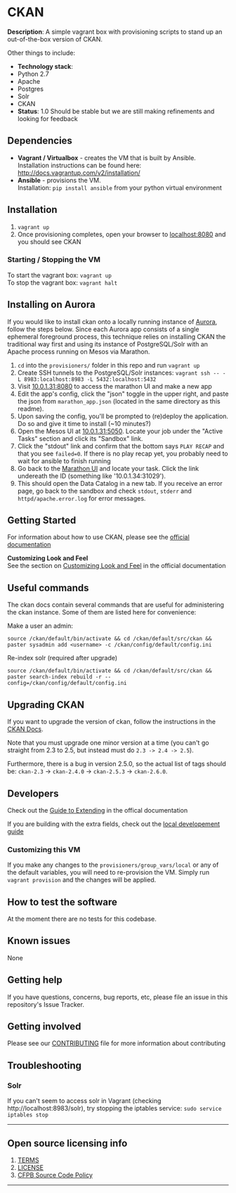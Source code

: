 # CKAN

**Description**:  A simple vagrant box with provisioning scripts to stand up an out-of-the-box version of CKAN.  

Other things to include:

  - **Technology stack**: 
   - Python 2.7
   - Apache
   - Postgres
   - Solr
   - CKAN
  - **Status**:  1.0  Should be stable but we are still making refinements and looking for feedback

## Dependencies
- **Vagrant / Virtualbox** - creates the VM that is built by Ansible.  
Installation instructions can be found here: http://docs.vagrantup.com/v2/installation/
- **Ansible** - provisions the VM.  
    Installation: `pip install ansible` from your python virtual environment

## Installation

1. `vagrant up`
2. Once provisioning completes, open your browser to [localhost:8080](http://localhost:8080) and you should see CKAN

### Starting / Stopping the VM
To start the vagrant box: `vagrant up`  
To stop the vagrant box: `vagrant halt`  

## Installing on Aurora
If you would like to install ckan onto a locally running instance of [Aurora](https://github.com/cfpb/aurora), follow the steps below.
Since each Aurora app consists of a single ephemeral foreground process, this technique relies on installing CKAN the traditional way first and using its instance of PostgreSQL/Solr with an Apache process running on Mesos via Marathon.

1. `cd` into the `provisioners/` folder in this repo and run `vagrant up`
2. Create SSH tunnels to the PostgreSQL/Solr instances: `vagrant ssh -- -L 8983:localhost:8983 -L 5432:localhost:5432`
3. Visit [10.0.1.31:8080](http://10.0.1.31:8080) to access the marathon UI and make a new app
4. Edit the app's config, click the "json" toggle in the upper right, and paste the json from `marathon_app.json` (located in the same directory as this readme).
5. Upon saving the config, you'll be prompted to (re)deploy the application. Do so and give it time to install (~10 minutes?)
6. Open the Mesos UI at [10.0.1.31:5050](http://10.0.1.31:5050). Locate your job under the "Active Tasks" section and click its "Sandbox" link.
7. Click the "stdout" link and confirm that the bottom says `PLAY RECAP` and that you see `failed=0`. If there is no play recap yet, you probably need to wait for ansible to finish running
8. Go back to the [Marathon UI](http://10.0.1.31:8080) and locate your task. Click the link undereath the ID (something like '10.0.1.34:31029').
9. This should open the Data Catalog in a new tab. If you receive an error page, go back to the sandbox and check `stdout`, `stderr` and `httpd/apache.error.log` for error messages.

## Getting Started
For information about how to use CKAN, please see the [official documentation](http://docs.ckan.org/en/latest/user-guide.html)

**Customizing Look and Feel**  
See the section on [Customizing Look and Feel](http://docs.ckan.org/en/latest/sysadmin-guide.html#customizing-look-and-feel) in the official documentation

## Useful commands
The ckan docs contain several commands that are useful for administering the ckan instance. Some of them are listed here for convenience:

Make a user an admin:

    source /ckan/default/bin/activate && cd /ckan/default/src/ckan && paster sysadmin add <username> -c /ckan/config/default/config.ini

Re-index solr  (required after upgrade)

    source /ckan/default/bin/activate && cd /ckan/default/src/ckan && paster search-index rebuild -r --config=/ckan/config/default/config.ini

## Upgrading CKAN
If you want to upgrade the version of ckan, follow the instructions in the [CKAN Docs](http://docs.ckan.org/en/latest/maintaining/upgrading/upgrade-source.html).

Note that you must upgrade one minor version at a time (you can't go straight from 2.3 to 2.5, but instead must do `2.3 -> 2.4 -> 2.5`).

Furthermore, there is a bug in version 2.5.0, so the actual list of tags should be: `ckan-2.3` -> `ckan-2.4.0` -> `ckan-2.5.3` -> `ckan-2.6.0`.

## Developers

Check out the [Guide to Extending](http://docs.ckan.org/en/latest/extensions/tutorial.html) in the offical documentation

If you are building with the extra fields, check out the [local developement guide](build-locally.md)

### Customizing this VM  
If you make any changes to the `provisioners/group_vars/local` or any of the default variables, you will need to re-provision the VM.  Simply run `vagrant provision` and the changes will be applied.  

## How to test the software

At the moment there are no tests for this codebase.  

## Known issues

None

## Getting help

If you have questions, concerns, bug reports, etc, please file an issue in this repository's Issue Tracker.

## Getting involved

Please see our [CONTRIBUTING](CONTRIBUTING.md) file for more information about contributing

## Troubleshooting  

### Solr 
If you can't seem to access solr in Vagrant (checking http://localhost:8983/solr), try stopping the iptables service:
`sudo service iptables stop`

----

## Open source licensing info
1. [TERMS](TERMS.md)
2. [LICENSE](LICENSE)
3. [CFPB Source Code Policy](https://github.com/cfpb/source-code-policy/)


----


